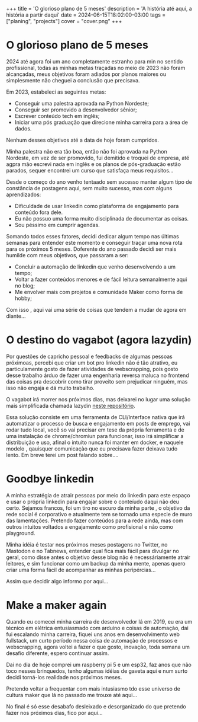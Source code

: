 +++
title = 'O glorioso plano de 5 meses'
description = 'A história até aqui, a história a partir daqui'
date = 2024-06-15T18:02:00-03:00
tags = ["planing", "projects"]
cover = "cover.png"
+++

# O glorioso plano de 5 meses

2024 até agora foi um ano completamente estranho para min no sentido profissional, todas as minhas metas traçadas no meio de 2023 não foram alcançadas, meus objetivos foram adiados por planos maiores ou simplesmente não cheguei a conclusão que precisava.

Em 2023, estabeleci as seguintes metas:
- Conseguir uma palestra aprovada na Python Nordeste;
- Conseguir ser promovido a desenvolvedor sênior;
- Escrever conteúdo tech em inglês;
- Iniciar uma pós graduação que direcione minha carreira para a área de dados.

Nenhum desses objetivos até a data de hoje foram cumpridos.

Minha palestra não era tão boa, então não foi aprovada na Python Nordeste, em vez de ser promovido, fui demitido e troquei de empresa, até agpra mão escrevi nada em inglês e os planos de pós-graduação estão parados, sequer encontrei um curso que satisfaça meus requisitos...

Desde o começo do ano venho tentaado sem sucesso manter algum tipo de constância de postagens aqui, sem muito sucesso, mas com alguns aprendizados:

- Dificuldade de usar linkedin como plataforma de engajamento para conteúdo fora dele.
- Eu não possuo uma forma muito disciplinada de documentar as coisas.
- Sou péssimo em cumprir agendas.


Somando todos esses fatores, decidi dedicar algum tempo nas últimas semanas para entender este momento e conseguir traçar uma nova rota para os próximos 5 meses. Doferente do ano passado decidi ser mais humilde com meus objetivos, que passaram a ser:

- Concluir a automação de linkedin que venho desenvolvendo a um tempo;
- Voltar a fazer conteúdos menores e de fácil leitura semanalmente aqui no blog;
- Me envolver mais com projetos e comunidade Maker como forma de hobby;

Com isso , aqui vai uma série de coisas que tendem a mudar de agora em diante...

# O destino do vagabot (agora lazydin)

Por questões de capricho pessoal e feedbacks de algumas pessoas próximoas, percebi que criar um bot pro linkedin não é tão atrativo, eu particulamente gosto de fazer atividades de webscrapping, pois gosto desse trabalho árduo de fazer uma engenharia reversa maluca no frontend das coisas pra descobrir como tirar proveito sem prejudicar ninguém, mas isso não engaja e dá muito trabalho.

O vagabot irá morrer nos próximos dias, mas deixarei no lugar uma solução mais simplificada chamada lazydin [neste repositório](https://github.com/victorfernandesraton/lazydin).

Essa solução consiste em uma ferramenta de CLI/Interface nativa que irá automatizar o processo de busca e engajamento em posts de emprego, vai rodar tudo local, você so vai precisar em tese da própria ferramenta e de uma instalação de chrome/chromiun para funcionar, isso irá simplificar a distribuição e uso, afinal o intuito nunca foi manter em docker, e naquele modelo , qauisquer comunicaçào que eu precisava fazer deixava tudo lento. Em breve terei um post falando sobre....

# Goodbye linkedin

A minha estratégia de atrair pessoas por meio do linkedin para este espaço e usar o própria linkedin para engajar sobre o conteíudo daqui não deu certo. Sejamos francos, foi um tiro no escuro da minha parte , o objetivo da rede social é corporativo e atualmente tem se tornado uma especie de muro das lamentações. Pretendo fazer conteúdos para a rede ainda, mas com outros intuitos voltados a engajamento como profisional e não como playground.

Minha idéia é testar nos próximos meses postagens no Twitter, no Mastodon e no Tabnews, entender qual fica mais fácil para divulgar no geral, como disse antes o objetivo desse blog não é necessáriamente atrair leitores, e sim funcionar como um backup da minha mente, apenas quero criar uma forma fácil de acompanhar as minhas peripércias...

Assim que decidir algo informo por aqui...

# Make a maker again

Quando eu comecei minha carreira de desenvolvedor lá em 2019, eu era um técnico em elétrica entusiasmado com arduino e coisas de automaçào, dai fui escalando minha carreira, fiquei uns anos em desenvolvimento web fullstack, um curto período nessa coisa de automaçào de processos e webscrapping, agora voltei a fazer o que gosto, inovaçào, toda semana um desafio diferente, espero continuar assim.

Dai no dia de hoje comprei um raspberry pi 5 e um esp32, faz anos que não toco nesses brinquedos, tenho algumas idéias de gaveta aqui e num surto decidi torná-los realidade nos próximos meses.

Pretendo voltar a frequentar com mais intusiasmo tdo esse universo de cultura maker que lá no passado me trouxe até aqui...

No final é só esse desabafo desleixado e desorganizado do que pretendo fazer nos próximos dias, fico por aqui...
